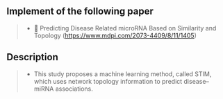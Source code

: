 ## Implement of the following paper
> - 🔗 Predicting Disease Related microRNA Based on Similarity and Topology (https://www.mdpi.com/2073-4409/8/11/1405)
## Description
> - This study proposes a machine learning method, called STIM, which uses network topology information to predict disease–miRNA associations.
